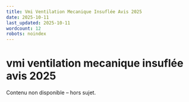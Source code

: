 ```yaml
---
title: Vmi Ventilation Mecanique Insuflée Avis 2025
date: 2025-10-11
last_updated: 2025-10-11
wordcount: 12
robots: noindex
---
```


# vmi ventilation mecanique insuflée avis 2025

Contenu non disponible – hors sujet.